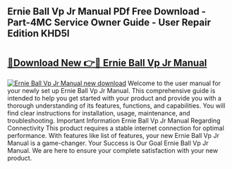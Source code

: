 ## Ernie Ball Vp Jr Manual PDf Free Download - Part-4MC Service Owner Guide - User Repair Edition KHD5l

# <h2><a href="http://bc44602.oget.top/?id=Ernie+Ball+Vp+Jr+Manual">🔗Download New 👉🔴 Ernie Ball Vp Jr Manual</a></h2>

[![Ernie Ball Vp Jr Manual new download](https://i.imgur.com/5g1atiW.png)](http://bc44602.oget.top/?id=Ernie+Ball+Vp+Jr+Manual)
Welcome to the user manual for your newly set up Ernie Ball Vp Jr Manual. This comprehensive guide is intended to help you get started with your product and provide you with a thorough understanding of its features, functions, and capabilities. You will find clear instructions for installation, usage, maintenance, and troubleshooting. Important Information Ernie Ball Vp Jr Manual Regarding Connectivity This product requires a stable internet connection for optimal performance. With features like list of features, your new Ernie Ball Vp Jr Manual is a game-changer. Your Success is Our Goal Ernie Ball Vp Jr Manual. We are here to ensure your complete satisfaction with your new product.
